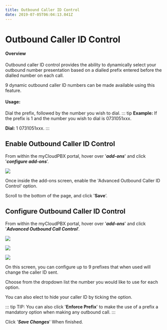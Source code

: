 ```yaml
---
title: Outbound Caller ID Control
date: 2019-07-05T06:04:13.041Z
---
```

# Outbound Caller ID Control

#### Overview

Outbound caller ID control provides the ability to dynamically select your outbound number presentation based on a dialled prefix entered before the dialled number on each call. 

9 dynamic outbound caller ID numbers can be made available using this feature.

#### Usage:

Dial the prefix, followed by the number you wish to dial.
::: tip
**Example:** If the prefix is 1 and the number you wish to dial is 0731051xxx.

**Dial:** 1 0731051xxx.
:::

## Enable Outbound Caller ID Control

From within the myCloudPBX portal, hover over '_**add-ons**_' and click '_**configure add-ons**_’.

![](/images/addons.png)

Once inside the add-ons screen, enable the 'Advanced Outbound Caller ID Control‘ option.

Scroll to the bottom of the page, and click '**Save**‘.

## Configure Outbound Caller ID Control

From within the myCloudPBX portal, hover over '_**add-ons**_' and click '_**Advanced Outbound Call Control**_’.

![](/images/addons.png)

![](/images/outbound_caller_id_control2.png)

![](/images/outbound_caller_id_control3.png)

On this screen, you can configure up to 9 prefixes that when used will change the caller ID sent.

Choose from the dropdown list the number you would like to use for each option.

You can also elect to hide your caller ID by ticking the option.

::: tip
TIP: You can also click '**Enforce Prefix**' to make the use of a prefix a mandatory option when making any outbound call.
:::

Click '**_Save Changes_**' When finished.

